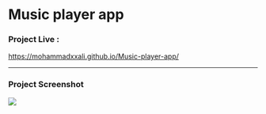 # Music player app

### Project Live :
https://mohammadxxali.github.io/Music-player-app/

--------

### Project Screenshot
![](https://github.com/mohammadxxali/Music-player-app/blob/main/Screenshot.png)
